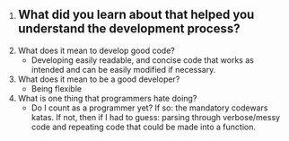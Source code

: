 1. What did you learn about that helped you understand the development process?
    - 
2. What does it mean to develop good code?
    - Developing easily readable, and concise code that works as intended and can be easily modified if necessary.
3. What does it mean to be a good developer?
    - Being flexible 
4. What is one thing that programmers hate doing?
    - Do I count as a programmer yet? If so: the mandatory codewars katas. If not, then if I had to guess: parsing through verbose/messy code and repeating code that could be made into a function.

